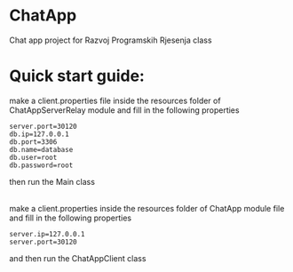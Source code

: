 # ChatApp
Chat app project for Razvoj Programskih Rjesenja class


# Quick start guide:
make a client.properties file inside the resources folder of ChatAppServerRelay module and fill in the following properties
```
server.port=30120
db.ip=127.0.0.1
db.port=3306
db.name=database
db.user=root
db.password=root
```
then run the Main class<br><br>

make a client.properties inside the resources folder of ChatApp module file and fill in the following properties
```
server.ip=127.0.0.1
server.port=30120
```
and then run the ChatAppClient class
